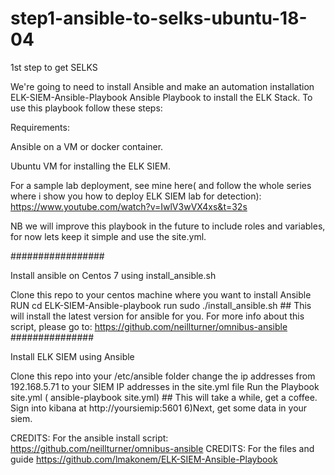 # step1-ansible-to-selks-ubuntu-18-04
1st step to get SELKS

We're going to need to install Ansible and make an automation installation
ELK-SIEM-Ansible-Playbook
Ansible Playbook to install the ELK Stack. To use this playbook follow these steps:

Requirements:

Ansible on a VM or docker container.

Ubuntu VM for installing the ELK SIEM.

For a sample lab deployment, see mine here( and follow the whole series where i show you how to deploy ELK SIEM lab for detection): https://www.youtube.com/watch?v=IwlV3wVX4xs&t=32s

NB we will improve this playbook in the future to include roles and variables, for now lets keep it simple and use the site.yml.

#################

Install ansible on Centos 7 using install_ansible.sh

Clone this repo to your centos machine where you want to install Ansible
RUN cd ELK-SIEM-Ansible-playbook
run sudo ./install_ansible.sh ## This will install the latest version for ansible for you. For more info about this script, please go to: https://github.com/neillturner/omnibus-ansible
###############

Install ELK SIEM using Ansible

Clone this repo into your /etc/ansible folder
change the ip addresses from 192.168.5.71 to your SIEM IP addresses in the site.yml file
Run the Playbook site.yml ( ansible-playbook site.yml) ## This will take a while, get a coffee.
Sign into kibana at http://yoursiemip:5601 6)Next, get some data in your siem.

CREDITS: For the ansible install script: https://github.com/neillturner/omnibus-ansible
CREDITS: For the files and guide https://github.com/lmakonem/ELK-SIEM-Ansible-Playbook
